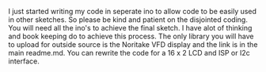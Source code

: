 I just started writing my code in seperate ino to allow code to be easily used in other sketches. So please be kind and patient on the disjointed coding.
You will need all the ino's to achieve the final sketch.
I have alot of thinking and book keeping do to achieve this process. 
The only library you will have to upload for outside source is the Noritake VFD display and the link is in the main readme.md.
You can rewrite the code for a 16 x 2 LCD and ISP or I2c interface. 
